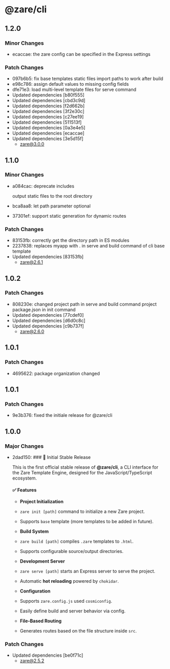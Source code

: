# @zare/cli

## 1.2.0

### Minor Changes

- ecaccae: the zare config can be specified in the Express settings

### Patch Changes

- 097b6b5: fix base templates static files import paths to work after build
- e98c786: assign default values to missing config fields
- dfe71e3: load multi-level template files for serve command
- Updated dependencies [b80f555]
- Updated dependencies [cbd3c9d]
- Updated dependencies [f2d662b]
- Updated dependencies [3f2e30c]
- Updated dependencies [c27ee19]
- Updated dependencies [511513f]
- Updated dependencies [0a3e4e5]
- Updated dependencies [ecaccae]
- Updated dependencies [3e5d15f]
  - zare@3.0.0

## 1.1.0

### Minor Changes

- a084cac: deprecate includes

  output static files to the root directory

- bca8aa8: let path parameter optional
- 37301ef: support static generation for dynamic routes

### Patch Changes

- 83153fb: correctly get the directory path in ES modules
- 2237838: replaces myapp with . in serve and build command of cli base template
- Updated dependencies [83153fb]
  - zare@2.6.1

## 1.0.2

### Patch Changes

- 808230e: changed project path in serve and build command project package.json in init command
- Updated dependencies [77cdef0]
- Updated dependencies [d6d0c8c]
- Updated dependencies [c9b737f]
  - zare@2.6.0

## 1.0.1

### Patch Changes

- 4695622: package organization changed

## 1.0.1

### Patch Changes

- 9e3b376: fixed the initiale release for @zare/cli

## 1.0.0

### Major Changes

- 2dad150: ### 🎉 Initial Stable Release

  This is the first official stable release of **@zare/cli**, a CLI interface for the Zare Template Engine, designed for the JavaScript/TypeScript ecosystem.

  #### ✅ Features

  - **Project Initialization**

  - `zare init [path]` command to initialize a new Zare project.

  - Supports `base` template (more templates to be added in future).

  - **Build System**

  - `zare build [path]` compiles `.zare` templates to `.html`.

  - Supports configurable source/output directories.

  - **Development Server**

  - `zare serve [path]` starts an Express server to serve the project.

  - Automatic **hot reloading** powered by `chokidar`.

  - **Configuration**

  - Supports `zare.config.js` used `cosmiconfig`.

  - Easily define build and server behavior via config.

  - **File-Based Routing**

  - Generates routes based on the file structure inside `src`.

### Patch Changes

- Updated dependencies [be0f71c]
  - zare@2.5.2
